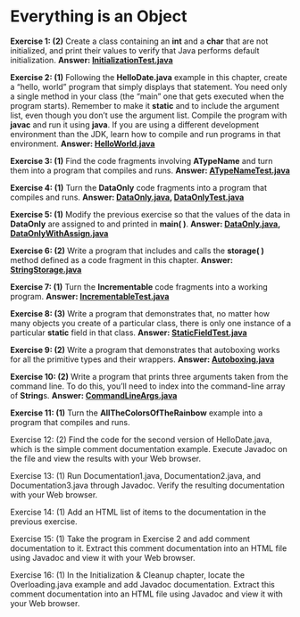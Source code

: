 # Everything is an Object

**Exercise 1: (2)** Create a class containing an **int** and a **char** that are not initialized,
and print their values to verify that Java performs default initialization.
**Answer: [InitializationTest.java](src/InitializationTest.java)**

**Exercise 2: (1)** Following the **HelloDate.java** example in this chapter,
create a “hello, world” program that simply displays that statement.
You need only a single method in your class (the “main” one that gets executed when the program starts).
Remember to make it **static** and to include the argument list, even though you don’t use the argument list.
Compile the program with **javac** and run it using **java**.
If you are using a different development environment than the JDK,
learn how to compile and run programs in that environment. **Answer: [HelloWorld.java](src/HelloWorld.java)**

**Exercise 3: (1)** Find the code fragments involving **ATypeName** and turn them into a program that compiles and runs.
**Answer: [ATypeNameTest.java](src/ATypeNameTest.java)**

**Exercise 4: (1)** Turn the **DataOnly** code fragments into a program that compiles and runs.
**Answer: [DataOnly.java](src/DataOnly.java), [DataOnlyTest.java](src/DataOnlyTest.java)**

**Exercise 5: (1)** Modify the previous exercise so that the values of the data
in **DataOnly** are assigned to and printed in **main( )**.
**Answer: [DataOnly.java](src/DataOnly.java), [DataOnlyWithAssign.java](src/DataOnlyWithAssign.java)**

**Exercise 6: (2)** Write a program that includes and calls
the **storage( )** method defined as a code fragment in this chapter.
**Answer: [StringStorage.java](src/StringStorage.java)**

**Exercise 7: (1)** Turn the **Incrementable** code fragments into a working program.
**Answer: [IncrementableTest.java](src/IncrementableTest.java)**

**Exercise 8: (3)** Write a program that demonstrates that, no matter how many objects you create of a particular class,
there is only one instance of a particular **static** field in that class.
**Answer: [StaticFieldTest.java](src/StaticFieldTest.java)**

**Exercise 9: (2)** Write a program that demonstrates
that autoboxing works for all the primitive types and their wrappers.
**Answer: [Autoboxing.java](src/Autoboxing.java)**

**Exercise 10: (2)** Write a program that prints three arguments taken from the command line.
To do this, you’ll need to index into the command-line array of **String**s.
**Answer: [CommandLineArgs.java](src/CommandLineArgs.java)**

**Exercise 11: (1)** Turn the **AllTheColorsOfTheRainbow** example into a program that compiles and runs.

Exercise 12: (2) Find the code for the second version of HelloDate.java,
which is the simple comment documentation example.
Execute Javadoc on the file and view the results with your Web browser.

Exercise 13: (1) Run Documentation1.java, Documentation2.java, and Documentation3.java through Javadoc.
Verify the resulting documentation with your Web browser.

Exercise 14: (1) Add an HTML list of items to the documentation in the previous exercise.

Exercise 15: (1) Take the program in Exercise 2 and add comment documentation to it.
Extract this comment documentation into an HTML file using Javadoc and view it with your Web browser.

Exercise 16: (1) In the Initialization & Cleanup chapter, locate the Overloading.java example
and add Javadoc documentation. Extract this comment documentation into an HTML file using Javadoc
and view it with your Web browser.